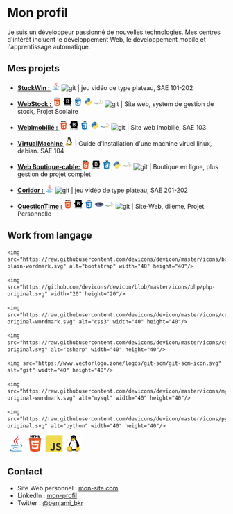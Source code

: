 # Mon profil

Je suis un développeur passionné de nouvelles technologies. Mes centres d'intérêt incluent le développement Web, le développement mobile et l'apprentissage automatique.

## Mes projets

- <p><strong> <a href="https://github.com/BenjaminBerkrouber/StuckWin-SAE1.01.2">StuckWin : </a></strong> 
    <img src="https://github.com/devicons/devicon/blob/master/icons/java/java-original.svg" alt="java" alt="bootstrap" width="20" height="20" />
    <img src="https://www.vectorlogo.zone/logos/git-scm/git-scm-icon.svg" alt="git" width="20" height="20"/>
    | jeu vidéo de type plateau, SAE 101-202
</p>

- <p><strong> <a href="https://github.com/BenjaminBerkrouber/WebStock-Sport">WebStock : </a></strong> 
        <img src="https://raw.githubusercontent.com/devicons/devicon/master/icons/html5/html5-original-wordmark.svg" alt="html5" width="20" height="20"/>
    <img src="https://raw.githubusercontent.com/devicons/devicon/master/icons/bootstrap/bootstrap-plain-wordmark.svg" alt="bootstrap" width="20" height="20"/> 
    <img src="https://raw.githubusercontent.com/devicons/devicon/master/icons/css3/css3-original-wordmark.svg" alt="css3" width="20" height="20"/> 
    <img src="https://raw.githubusercontent.com/devicons/devicon/master/icons/python/python-original.svg" alt="python" width="20" height="20"/>
    <img src="https://raw.githubusercontent.com/devicons/devicon/master/icons/mysql/mysql-original-wordmark.svg" alt="mysql" width="20" height="20"/>
    <img src="https://www.vectorlogo.zone/logos/git-scm/git-scm-icon.svg" alt="git" width="20" height="20"/>
    | Site web, system de gestion de stock, Projet Scolaire
</p>

- <p><strong> <a href="https://github.com/BenjaminBerkrouber/StuckWin-SAE1.01.2">WebImobilié : </a></strong>
    <img src="https://raw.githubusercontent.com/devicons/devicon/master/icons/html5/html5-original-wordmark.svg" alt="html5" width="20" height="20"/>
    <img src="https://raw.githubusercontent.com/devicons/devicon/master/icons/bootstrap/bootstrap-plain-wordmark.svg" alt="bootstrap" width="20" height="20"/> 
    <img src="https://raw.githubusercontent.com/devicons/devicon/master/icons/css3/css3-original-wordmark.svg" alt="css3" width="20" height="20"/> 
    <img src="https://raw.githubusercontent.com/devicons/devicon/master/icons/python/python-original.svg" alt="python" width="20" height="20"/>
    <img src="https://raw.githubusercontent.com/devicons/devicon/master/icons/mysql/mysql-original-wordmark.svg" alt="mysql" width="20" height="20"/>
    <img src="https://www.vectorlogo.zone/logos/git-scm/git-scm-icon.svg" alt="git" width="20" height="20"/>
    |  Site web imobilié, SAE 103
</p>

- <p><strong> <a href="https://github.com/BenjaminBerkrouber/VM-ubuntu">VirtualMachine </a></strong> 
    <img src="https://raw.githubusercontent.com/devicons/devicon/master/icons/linux/linux-original.svg" alt="linux" width="20" height="20"/> 
    | Guide d'installation d'une machine viruel linux, debian. SAE 104
</p>

- <p><strong> <a href="https://github.com/BenjaminBerkrouber/StuckWin-SAE1.01.2">Web Boutique-cable: </a></strong>
    <img src="https://raw.githubusercontent.com/devicons/devicon/master/icons/html5/html5-original-wordmark.svg" alt="html5" width="20" height="20"/>
    <img src="https://raw.githubusercontent.com/devicons/devicon/master/icons/bootstrap/bootstrap-plain-wordmark.svg" alt="bootstrap" width="20" height="20"/> 
    <img src="https://raw.githubusercontent.com/devicons/devicon/master/icons/css3/css3-original-wordmark.svg" alt="css3" width="20" height="20"/> 
    <img src="https://raw.githubusercontent.com/devicons/devicon/master/icons/python/python-original.svg" alt="python" width="20" height="20"/>
    <img src="https://raw.githubusercontent.com/devicons/devicon/master/icons/mysql/mysql-original-wordmark.svg" alt="mysql" width="20" height="20"/>
    <img src="https://www.vectorlogo.zone/logos/git-scm/git-scm-icon.svg" alt="git" width="20" height="20"/>
    |  Boutique en ligne, plus gestion de projet complet
</p>

- <p><strong> <a href="https://github.com/BenjaminBerkrouber/StuckWin-SAE1.01.2">Coridor : </a></strong> 
    <img src="https://github.com/devicons/devicon/blob/master/icons/java/java-original.svg" alt="java" alt="bootstrap" width="20" height="20" />
    <img src="https://www.vectorlogo.zone/logos/git-scm/git-scm-icon.svg" alt="git" width="20" height="20"/>
    | jeu vidéo de type plateau, SAE 201-202
</p>

- <p><strong> <a href="https://github.com/BenjaminBerkrouber/QuestionTime">QuestionTime : </a></strong> 
    <img src="https://raw.githubusercontent.com/devicons/devicon/master/icons/html5/html5-original-wordmark.svg" alt="html5" width="20" height="20"/>
    <img src="https://raw.githubusercontent.com/devicons/devicon/master/icons/bootstrap/bootstrap-plain-wordmark.svg" alt="bootstrap" width="20" height="20"/> 
    <img src="https://raw.githubusercontent.com/devicons/devicon/master/icons/css3/css3-original-wordmark.svg" alt="css3" width="20" height="20"/> 
    <img src="https://github.com/devicons/devicon/blob/master/icons/php/php-original.svg" width="20" height="20"/>
    <img src="https://raw.githubusercontent.com/devicons/devicon/master/icons/mysql/mysql-original-wordmark.svg" alt="mysql" width="20" height="20"/>
    <img src="https://www.vectorlogo.zone/logos/git-scm/git-scm-icon.svg" alt="git" width="20" height="20"/>
    | Site-Web, dilème, Projet Personnelle
</p>


## Work from langage
    
    <img src="https://raw.githubusercontent.com/devicons/devicon/master/icons/bootstrap/bootstrap-plain-wordmark.svg" alt="bootstrap" width="40" height="40"/> 

    <img src="https://github.com/devicons/devicon/blob/master/icons/php/php-original.svg" width="20" height="20"/>

    <img src="https://raw.githubusercontent.com/devicons/devicon/master/icons/css3/css3-original-wordmark.svg" alt="css3" width="40" height="40"/> 
    
    <img src="https://raw.githubusercontent.com/devicons/devicon/master/icons/csharp/csharp-original.svg" alt="csharp" width="40" height="40"/>

    <img src="https://www.vectorlogo.zone/logos/git-scm/git-scm-icon.svg" alt="git" width="40" height="40"/>

    <img src="https://raw.githubusercontent.com/devicons/devicon/master/icons/mysql/mysql-original-wordmark.svg" alt="mysql" width="40" height="40"/>

    <img src="https://raw.githubusercontent.com/devicons/devicon/master/icons/python/python-original.svg" alt="python" width="40" height="40"/>

<img src="https://raw.githubusercontent.com/devicons/devicon/master/icons/java/java-original.svg" alt="java" width="40" height="40"/> 

<img src="https://raw.githubusercontent.com/devicons/devicon/master/icons/html5/html5-original-wordmark.svg" alt="html5" width="40" height="40"/>

<img src="https://raw.githubusercontent.com/devicons/devicon/master/icons/javascript/javascript-original.svg" alt="javascript" width="40" height="40"/>

<img src="https://raw.githubusercontent.com/devicons/devicon/master/icons/linux/linux-original.svg" alt="linux" width="40" height="40"/> 
    
## Contact

- Site Web personnel : [mon-site.com](https://mon-site.com)
- LinkedIn : [mon-profil](https://linkedin.com/in/benjamin-berkrouber-9b7912235)
- Twitter : [@benjami_bkr](https://twitter.com/benjamin_bkr)
